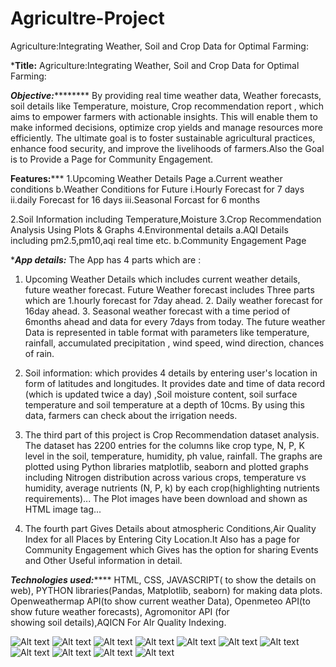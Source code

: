 # Agricultre-Project
Agriculture:Integrating Weather, Soil and Crop Data for Optimal Farming:

*******************Title:******************
Agriculture:Integrating Weather, Soil and Crop Data for Optimal Farming:

*****************Objective:*************************
By providing real time weather data, Weather forecasts, soil details like Temperature, moisture, Crop  recommendation report , which aims to empower farmers with actionable insights. This will enable them to make informed decisions, optimize crop yields and manage resources more efficiently. The ultimate goal is to foster sustainable agricultural practices, enhance food security, and improve the livelihoods of farmers.Also the Goal is to Provide a Page for Community Engagement.

********************Features:***********************
1.Upcoming Weather Details Page
 a.Current weather conditions
 b.Weather Conditions for Future
  i.Hourly Forecast for 7 days
  ii.daily Forecast for 16 days
  iii.Seasonal Forcast for 6 months

2.Soil Information including Temperature,Moisture
3.Crop Recommendation Analysis Using Plots & Graphs
4.Environmental details
  a.AQI Details including pm2.5,pm10,aqi real time etc.
  b.Community Engagement Page

****************App details:***************
The App has 4 parts which are :

1. Upcoming Weather Details which includes current weather details, future weather forecast. Future Weather forecast includes Three parts which are 1.hourly forecast for 7day ahead. 2. Daily weather forecast for 16day ahead. 3. Seasonal weather forecast with a time period of 6months ahead and data for every 7days from today. The future weather Data is represented in table format with parameters like temperature, rainfall, accumulated precipitation , wind speed, wind direction,
chances of rain.

2. Soil information: which provides 4 details by entering user's location in form of latitudes and longitudes. It provides date and time of data record (which is updated twice a day) ,Soil moisture content, soil surface temperature and soil temperature at a depth of 10cms. By using this data, farmers can check about the irrigation needs.

3. The third part of this project is Crop Recommendation dataset analysis. The dataset has 2200 entries for the columns like crop type, N, P, K level in the soil, temperature, humidity, ph value, rainfall. The graphs are plotted using Python libraries matplotlib, seaborn and plotted graphs including Nitrogen distribution across various crops, temperature vs humidity, average nutrients (N, P, k) by each crop(highlighting nutrients requirements)... The Plot images have been download and shown as HTML image tag...

4. The fourth part Gives Details about atmospheric Conditions,Air Quality Index for all Places by Entering City Location.It Also has a page for Community Engagement which Gives has the option for sharing Events and Other Useful information in detail.

*************Technologies used:*****************
HTML, CSS, JAVASCRIPT( to show the details on web), PYTHON libraries(Pandas, Matplotlib, seaborn) for making data plots.
Openweathermap API(to show current weather Data), Openmeteo API(to show future weather forecasts), Agromonitor API (for showing soil details),AQICN For AIr Quality Indexing.

![Alt text](Agriculture_Final/Agromonitor-Agriculture_Beneficial-App/ScreenShots_Project/{5AA68773-8E3D-4AC6-B8CA-1B9370840D76}.png)
![Alt text](Agriculture_Final/Agromonitor-Agriculture_Beneficial-App/ScreenShots_Project/{9C7141CC-A2CD-413F-8B69-A0661F449EFF}.png)
![Alt text](Agriculture_Final/Agromonitor-Agriculture_Beneficial-App/ScreenShots_Project/{B9C9A464-E45B-4846-A303-1335BD7E7F6B}.png)
![Alt text](Agriculture_Final/Agromonitor-Agriculture_Beneficial-App/ScreenShots_Project/{FBC7C6D6-0843-47E1-8507-C51745E56437}.png)
![Alt text](Agriculture_Final/Agromonitor-Agriculture_Beneficial-App/ScreenShots_Project/image%20copy%202.png)
![Alt text](Agriculture_Final/Agromonitor-Agriculture_Beneficial-App/ScreenShots_Project/image%20copy%204.png)
![Alt text](Agriculture_Final/Agromonitor-Agriculture_Beneficial-App/ScreenShots_Project/image%20copy%205.png)
![Alt text](Agriculture_Final/Agromonitor-Agriculture_Beneficial-App/ScreenShots_Project/image%20copy%206.png)
![Alt text](Agriculture_Final/Agromonitor-Agriculture_Beneficial-App/ScreenShots_Project/image%20copy%207.png)
![Alt text](Agriculture_Final/Agromonitor-Agriculture_Beneficial-App/ScreenShots_Project/image%20copy%208.png)
![Alt text](Agriculture_Final/Agromonitor-Agriculture_Beneficial-App/ScreenShots_Project/image.png)
